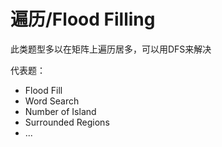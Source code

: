 # 遍历/Flood Filling

此类题型多以在矩阵上遍历居多，可以用DFS来解决

代表题：

* Flood Fill
* Word Search
* Number of Island
* Surrounded Regions
* ...



